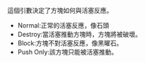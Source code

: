 這個引數決定了方塊如何與活塞反應。

* Normal:正常的活塞反應，像石頭
* Destroy:當活塞推動方塊時，方塊將被破壞。
* Block:方塊不對活塞反應，像黑曜石。
* Push Only:該方塊只能被活塞推動。